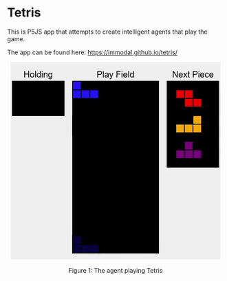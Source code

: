 # Tetris

This is P5JS app that attempts to create intelligent agents that play the game.

The app can be found here: https://immodal.github.io/tetris/

<p align="center">
  <img src="readme/tetris.gif" alt="tetris"/>
</p>
<p align="center">Figure 1: The agent playing Tetris</p>
